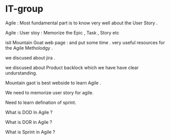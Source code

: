 # IT-group
Agile : Most fundamental part is to know very well about the User Story .

Agile : User stoy : Memorize the Epic , Task , Story etc

isit Mountain Goat web page : and put some time . very useful resources for the Agile Metholodgy .

we discused about jira .

we discused about Product backlock which we have have clear undurstanding.

Mountain gaot is best webside to learn Agile .

We need to memorize user story for agile.

Need to learn defination of sprint.

What is DOD In Agile ?

What is DOR in Agile ?

What is Sprint in Agile ?
